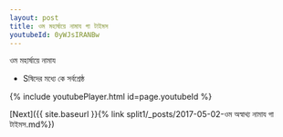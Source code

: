 ```yaml
---
layout: post
title: ওম মহার্ষায়ে নামায গা টাইমস
youtubeId: 0yWJsIRANBw
---
```

 
 
 ওম মহার্ষায়ে নামায  
 
 -  Sষিদের মধ্যে কে সর্বশ্রেষ্ঠ 
 
  
 
  
 
 
 
 
 
 


{% include youtubePlayer.html id=page.youtubeId %}
 
[Next]({{ site.baseurl }}{% link  split1/_posts/2017-05-02-ওম অস্বাথ্য নামায গা টাইমস.md%})
 
